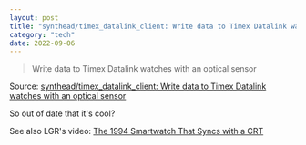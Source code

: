 ```yaml
---
layout: post
title: "synthead/timex_datalink_client: Write data to Timex Datalink watches with an optical sensor"
category: "tech"
date: 2022-09-06
---
```


>Write data to Timex Datalink watches with an optical sensor

Source: [synthead/timex_datalink_client: Write data to Timex Datalink watches with an optical sensor](https://github.com/synthead/timex_datalink_client)

So out of date that it's cool?

See also LGR's video: [The 1994 Smartwatch That Syncs with a CRT](https://www.youtube.com/watch?v=GCHHzw4s5W4)

